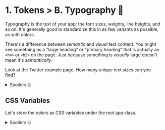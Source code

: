 # 1. Tokens > B. Typography 🎹

Typography is the text of your app: the font sizes, weights, line heights, and so on.
It's generally good to standardize this in as few variants as possible, as with colors.

There's a difference between _semantic_ and _visual_ text content.
You might see something as a "large heading" or "primary heading" that is actually an `<h4>` or `<h5>` on the page.
Just because something is _visually_ large doesn't mean it's _semantically_.

Look at the Twitter example page.
How many unique text sizes can you find?

<details>
<summary>Spoilers 🤐</summary>

- Font size:
  - Small: `0.75rem`
  - Medium: `0.875rem`
  - Large: `1.125rem`
  - Extra large: `1.25rem`
- Font weight:
  - Bold: `bold`
  - Extrabold: `800`
- Line height:
  - Small: `1rem`
  - Medium: `1.25rem`
  - Large: `1.75rem`

</details>

## CSS Variables

Let's store the colors as CSS variables under the root app class.

<details>
<summary>Spoilers 🤐</summary>

```css
.nativeApp {
	/* ... */

	--font-size-small: 0.75rem;
	--font-size-medium: 0.875rem;
	--font-size-large: 1.125rem;
	--font-size-extra-large: 1.25rem;

	--font-weight-bold: bold;
	--font-weight-extra-bold: 800;

	--line-height-small: 1rem;
	--line-height-medium: 1.25rem;
	--line-height-large: 1.75rem;
}
```

</summary>

Use find-and-replace on your editor to switch hardcoded values over to the new CSS variables in the `src/0-start` folder.

> Aside: in theory, we could also make a `<Text>` component.
> Doing so is a good idea but out of scope for what we can cover in this workshop.
